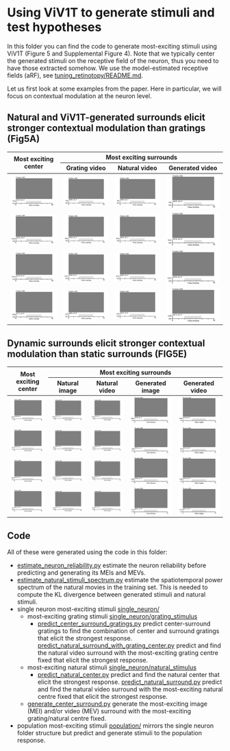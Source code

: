 # Using ViV1T to generate stimuli and test hypotheses

In this folder you can find the code to generate most-exciting stimuli using ViV1T (Figure 5 and Supplemental Figure 4).
Note that we typically center the generated stimuli on the receptive field of the neuron, thus you need to have those extracted somehow.
We use the model-estimated receptive fields (aRF), see [tuning_retinotopy/README.md](../tuning_retinotopy/README.md).

Let us first look at some examples from the paper.
Here in particular, we will focus on contextual modulation at the neuron level.

## Natural and ViV1T-generated surrounds elicit stronger contextual modulation than gratings (Fig5A)

<table>
  <thead>
    <tr>
      <th rowspan="2">Most exciting center</th>
      <th colspan="3">Most exciting surrounds</th>
    </tr>
    <tr>
      <th>Grating video</th>
      <th>Natural video</th>
      <th>Generated video</th>
    </tr>
  </thead>
  <tbody>
    <tr>
      <td><img src="/figures/repo/most_exciting_stimuli/mouseM_neuron050_grating_center.gif" alt="Grating center"></td>
      <td><img src="/figures/repo/most_exciting_stimuli/mouseM_neuron050_grating_center_grating_video_surround.gif" alt="Grating video surround"></td>
      <td><img src="/figures/repo/most_exciting_stimuli/mouseM_neuron050_grating_center_natural_video_surround.gif" alt="Natural video surround"></td>
      <td><img src="/figures/repo/most_exciting_stimuli/mouseM_neuron050_grating_center_generated_video_surround.gif" alt="Generated video surround"></td>
    </tr>
    <tr>
      <td><img src="/figures/repo/most_exciting_stimuli/mouseN_neuron054_grating_center.gif" alt="Grating center"></td>
      <td><img src="/figures/repo/most_exciting_stimuli/mouseN_neuron054_grating_center_grating_video_surround.gif" alt="Grating video surround"></td>
      <td><img src="/figures/repo/most_exciting_stimuli/mouseN_neuron054_grating_center_natural_video_surround.gif" alt="Natural video surround"></td>
      <td><img src="/figures/repo/most_exciting_stimuli/mouseN_neuron054_grating_center_generated_video_surround.gif" alt="Generated video surround"></td>
    </tr>
    <tr>
      <td><img src="/figures/repo/most_exciting_stimuli/mouseN_neuron059_grating_center.gif" alt="Grating center"></td>
      <td><img src="/figures/repo/most_exciting_stimuli/mouseN_neuron059_grating_center_grating_video_surround.gif" alt="Grating video surround"></td>
      <td><img src="/figures/repo/most_exciting_stimuli/mouseN_neuron059_grating_center_natural_video_surround.gif" alt="Natural video surround"></td>
      <td><img src="/figures/repo/most_exciting_stimuli/mouseN_neuron059_grating_center_generated_video_surround.gif" alt="Generated video surround"></td>
    </tr>
    <tr>
      <td><img src="/figures/repo/most_exciting_stimuli/mouseL_neuron071_grating_center.gif" alt="Grating center"></td>
      <td><img src="/figures/repo/most_exciting_stimuli/mouseL_neuron071_grating_center_grating_video_surround.gif" alt="Grating video surround"></td>
      <td><img src="/figures/repo/most_exciting_stimuli/mouseL_neuron071_grating_center_natural_video_surround.gif" alt="Natural video surround"></td>
      <td><img src="/figures/repo/most_exciting_stimuli/mouseL_neuron071_grating_center_generated_video_surround.gif" alt="Generated video surround"></td>
    </tr>
  </tbody>
</table>

## Dynamic surrounds elicit stronger contextual modulation than static surrounds (FIG5E)

<table>
  <thead>
    <tr>
      <th rowspan="2">Most exciting center</th>
      <th colspan="4">Most exciting surrounds</th>
    </tr>
    <tr>
      <th>Natural image</th>
      <th>Natural video</th>
      <th>Generated image</th>
      <th>Generated video</th>
    </tr>
  </thead>
  <tbody>
    <tr>
      <td><img src="/figures/repo/most_exciting_stimuli/mouseL_neuron003_natural_center.gif" alt="Grating center"></td>
      <td><img src="/figures/repo/most_exciting_stimuli/mouseL_neuron003_natural_center_natural_image_surround.gif" alt="Grating video surround"></td>
      <td><img src="/figures/repo/most_exciting_stimuli/mouseL_neuron003_natural_center_natural_video_surround.gif" alt="Natural video surround"></td>
      <td><img src="/figures/repo/most_exciting_stimuli/mouseL_neuron003_natural_center_generated_image_surround.gif" alt="Generated video surround"></td>
      <td><img src="/figures/repo/most_exciting_stimuli/mouseL_neuron003_natural_center_generated_video_surround.gif" alt="Generated video surround"></td>
    </tr>
    <tr>
      <td><img src="/figures/repo/most_exciting_stimuli/mouseN_neuron054_natural_center.gif" alt="Grating center"></td>
      <td><img src="/figures/repo/most_exciting_stimuli/mouseN_neuron054_natural_center_natural_image_surround.gif" alt="Grating video surround"></td>
      <td><img src="/figures/repo/most_exciting_stimuli/mouseN_neuron054_natural_center_natural_video_surround.gif" alt="Natural video surround"></td>
      <td><img src="/figures/repo/most_exciting_stimuli/mouseN_neuron054_natural_center_generated_image_surround.gif" alt="Generated video surround"></td>
      <td><img src="/figures/repo/most_exciting_stimuli/mouseN_neuron054_natural_center_generated_video_surround.gif" alt="Generated video surround"></td>
    </tr>
    <tr>
      <td><img src="/figures/repo/most_exciting_stimuli/mouseN_neuron059_natural_center.gif" alt="Grating center"></td>
      <td><img src="/figures/repo/most_exciting_stimuli/mouseN_neuron059_natural_center_natural_image_surround.gif" alt="Grating video surround"></td>
      <td><img src="/figures/repo/most_exciting_stimuli/mouseN_neuron059_natural_center_natural_video_surround.gif" alt="Natural video surround"></td>
      <td><img src="/figures/repo/most_exciting_stimuli/mouseN_neuron059_natural_center_generated_image_surround.gif" alt="Generated video surround"></td>
      <td><img src="/figures/repo/most_exciting_stimuli/mouseN_neuron059_natural_center_generated_video_surround.gif" alt="Generated video surround"></td>
    </tr>
    <tr>
      <td><img src="/figures/repo/most_exciting_stimuli/mouseL_neuron071_natural_center.gif" alt="Grating center"></td>
      <td><img src="/figures/repo/most_exciting_stimuli/mouseL_neuron071_natural_center_natural_image_surround.gif" alt="Grating video surround"></td>
      <td><img src="/figures/repo/most_exciting_stimuli/mouseL_neuron071_natural_center_natural_video_surround.gif" alt="Natural video surround"></td>
      <td><img src="/figures/repo/most_exciting_stimuli/mouseL_neuron071_natural_center_generated_image_surround.gif" alt="Generated video surround"></td>
      <td><img src="/figures/repo/most_exciting_stimuli/mouseL_neuron071_natural_center_generated_video_surround.gif" alt="Generated video surround"></td>
    </tr>
  </tbody>
</table>


## Code
All of these were generated using the code in this folder:

- [estimate_neuron_reliability.py](estimate_neuron_reliability.py) estimate the neuron reliability before predicting and generating its MEIs and MEVs.
- [estimate_natural_stimuli_spectrum.py](estimate_natural_stimuli_spectrum.py) estimate the spatiotemporal power spectrum of the natural movies in the training set. This is needed to compute the KL divergence between generated stimuli and natural stimuli.
- single neuron most-exciting stimuli [single_neuron/](single_neuron)
  - most-exciting grating stimuli [single_neuron/grating_stimulus](single_neuron/grating_stimulus)
    - [predict_center_surround_gratings.py](single_neuron/grating_stimulus/predict_center_surround_gratings.py) predict center-surround gratings to find the combination of center and surround gratings that elicit the strongest response.
    [predict_natural_surround_with_grating_center.py](single_neuron/grating_stimulus/predict_natural_surround_with_grating_center.py) predict and find the natural video surround with the most-exciting grating centre fixed that elicit the strongest response.
  - most-exciting natural stimuli [single_neuron/natural_stimulus](single_neuron/natural_stimulus)
    - [predict_natural_center.py](single_neuron/natural_stimulus/predict_natural_center.py) predict and find the natural center that elicit the strongest response.
    [predict_natural_surround.py](single_neuron/natural_stimulus/predict_natural_surround.py) predict and find the natural video surround with the most-exciting natural centre fixed that elicit the strongest response.
  - [generate_center_surround.py](single_neuron/generate_center_surround.py) generate the most-exciting image (MEI) and/or video (MEV) surround with the most-exciting grating/natural centre fixed.
- population most-exciting stimuli [population/](population) mirrors the single neuron folder structure but predict and generate stimuli to the population response.

